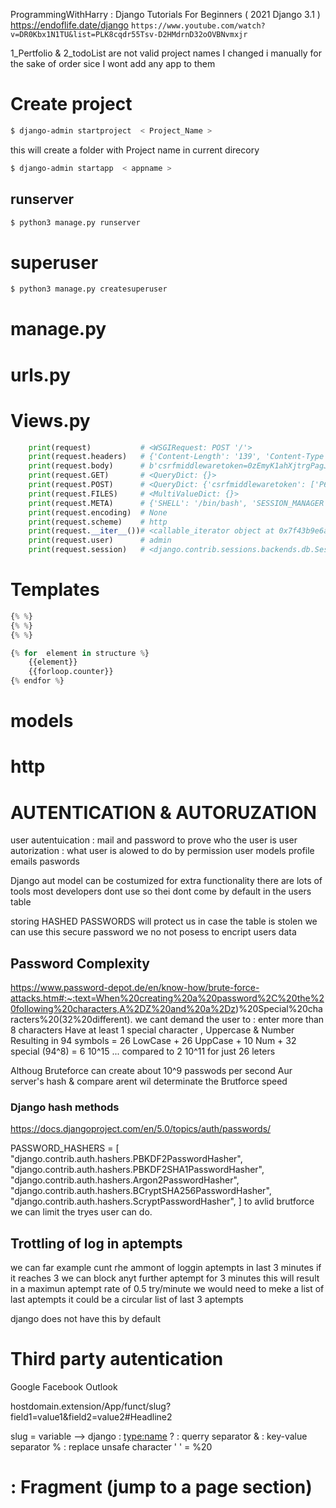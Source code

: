 ProgrammingWithHarry :  Django Tutorials For Beginners 
( 2021  Django 3.1 )    https://endoflife.date/django
`https://www.youtube.com/watch?v=DR0Kbx1N1TU&list=PLK8cqdr55Tsv-D2HMdrnD32oOVBNvmxjr`

1_Pertfolio & 2_todoList are not valid project names 
I changed i manually for the sake of order sice I wont add any app to them


# Create project
```sh
$ django-admin startproject  < Project_Name >
```
this will create a folder with Project name in current direcory
```sh
$ django-admin startapp  < appname >
```
## runserver

```sh
$ python3 manage.py runserver
```

# superuser
```sh
$ python3 manage.py createsuperuser
```
# manage.py
# urls.py
# Views.py
```py
    print(request)           # <WSGIRequest: POST '/'>
    print(request.headers)   # {'Content-Length': '139', 'Content-Type': 'application/x-www-form-urlencoded', 'Host': '127.0.0.1:8000', 'Connection': 'keep-alive', 'Cache-Control': 'max-age=0', 'Sec-Ch-Ua': '"Chromium";v="123", "Not:A-Brand";v="8"', 'Sec-Ch-Ua-Mobile': '?0', 'Sec-Ch-Ua-Platform': '"Linux"', 'Upgrade-Insecure-Requests': '1', 'Origin': 'http://127.0.0.1:8000', 'User-Agent': 'Mozilla/5.0 (X11; Linux x86_64) AppleWebKit/537.36 (KHTML, like Gecko) Chrome/123.0.0.0 Safari/537.36', 'Accept': 'text/html,application/xhtml+xml,application/xml;q=0.9,image/avif,image/webp,image/apng,*/*;q=0.8,application/signed-exchange;v=b3;q=0.7', 'Sec-Fetch-Site': 'same-origin', 'Sec-Fetch-Mode': 'navigate', 'Sec-Fetch-User': '?1', 'Sec-Fetch-Dest': 'document', 'Referer': 'http://127.0.0.1:8000/', 'Accept-Encoding': 'gzip, deflate, br, zstd', 'Accept-Language': 'en-US,en;q=0.9', 'Cookie': 'firstName=PEPE; lastName=SPONGE; csrftoken=OD4H3Lpm1HNrV4N5xlGncJzgBUCVp615; sessionid=e1ea614io6w4froeyaffk3tmoqwd5lmg'}
    print(request.body)      # b'csrfmiddlewaretoken=0zEmyK1ahXjtrgPagJQQHc2MxEeGz3IDE2yTrlgm8uWKcas5DUm3JLrSYoGrOZzy&title=AAAAAAAAAAAAAAAAAAAAAAAAA&desc=BBBBBBBBBBBBBBBBBBBBBBBBBBBB'
    print(request.GET)       # <QueryDict: {}>
    print(request.POST)      # <QueryDict: {'csrfmiddlewaretoken': ['P68Ryt5Oip6DDmMJNnjpXwKXnOHyV9k2tz2or4k09WJUogpEayPCZ593Oy9ja5bX'], 'title': ['this_is_task_title'], 'desc': ['this_is_task_description']}>
    print(request.FILES)     # <MultiValueDict: {}>
    print(request.META)      # {'SHELL': '/bin/bash', 'SESSION_MANAGER': 'local/ariel-All-Series:@/tmp/.ICE-unix/1686,unix/ariel-All-Series:/tmp/.ICE-unix/1686', 'QT_ACCESSIBILITY': '1', 'COLORTERM':
    print(request.encoding)  # None
    print(request.scheme)    # http
    print(request.__iter__())# <callable_iterator object at 0x7f43b9e6ace0>
    print(request.user)      # admin
    print(request.session)   # <django.contrib.sessions.backends.db.SessionStore object at 0x7f644ffb1ff0>
```
# Templates
```py
{% %}
{% %}
{% %}

{% for  element in structure %}
    {{element}}
    {{forloop.counter}}
{% endfor %}

```
# models
# http

# AUTENTICATION & AUTORUZATION
user autentuication : mail and password to prove who the user is 
user autorization   : what user is alowed to do by permission 
user models profile emails paswords

Django aut model can be costumized for extra functionality
there are lots of tools most developers dont use so thei dont come by default in the users table

storing HASHED PASSWORDS will protect us in case the table is stolen
we can use this secure password we no not posess to encript users data

## Password Complexity
https://www.password-depot.de/en/know-how/brute-force-attacks.htm#:~:text=When%20creating%20a%20password%2C%20the%20following%20characters,A%2DZ%20and%20a%2Dz)%20Special%20characters%20(32%20different).
we cant demand the user to :
enter more than 8 characters
Have at least 1 special character , Uppercase & Number
Resulting in  94 symbols = 26 LowCase + 26 UppCase + 10 Num + 32 special
(94^8) = 6 10^15 ...   compared  to 2 10^11  for just 26 leters

Althoug Bruteforce can create about 10^9 passwods per second
Aur server's hash & compare arent wil determinate the Brutforce speed

### Django hash methods
https://docs.djangoproject.com/en/5.0/topics/auth/passwords/

PASSWORD_HASHERS = [
    "django.contrib.auth.hashers.PBKDF2PasswordHasher",
    "django.contrib.auth.hashers.PBKDF2SHA1PasswordHasher",
    "django.contrib.auth.hashers.Argon2PasswordHasher",
    "django.contrib.auth.hashers.BCryptSHA256PasswordHasher",
    "django.contrib.auth.hashers.ScryptPasswordHasher",
]
to avlid brutforce we can limit the tryes user can do.

## Trottling of log in aptempts
we can far example cunt rhe ammont of loggin aptempts in last 3 minutes
if it reaches 3 we can block anyt further aptempt for 3 minutes
this will result in a maximun aptempt rate of 0.5 try/minute
we would need to meke a list of last aptempts
it could be a circular list of last 3 aptempts 

django does not have this by default

# Third party autentication
Google Facebook Outlook


hostdomain.extension/App/funct/slug?field1=value1&field2=value2#Headline2

slug = variable --> django : <type:name>
? : querry separator
& : key-value separator
% : replace unsafe character ' ' = %20
# : Fragment (jump to a page section)